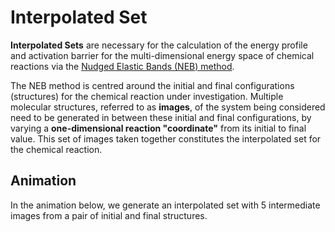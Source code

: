 # Interpolated Set

**Interpolated Sets** are necessary for the calculation of the energy profile and activation barrier for the multi-dimensional energy space of chemical reactions via the [Nudged Elastic Bands (NEB) method](../../../tutorials/dft/chemical/neb.md).

The NEB method is centred around the initial and final configurations (structures) for the chemical reaction under investigation. Multiple molecular structures, referred to as **images**, of the system being considered need to be generated in between these initial and final configurations, by varying a **one-dimensional reaction "coordinate"** from its initial to final value. This set of images taken together constitutes the interpolated set for the chemical reaction.

## Animation

In the animation below, we generate an interpolated set with 5 intermediate images from a pair of initial and final structures.

<img data-gifffer="/images/materials-designer/generate-interpolated-set.gif" />
